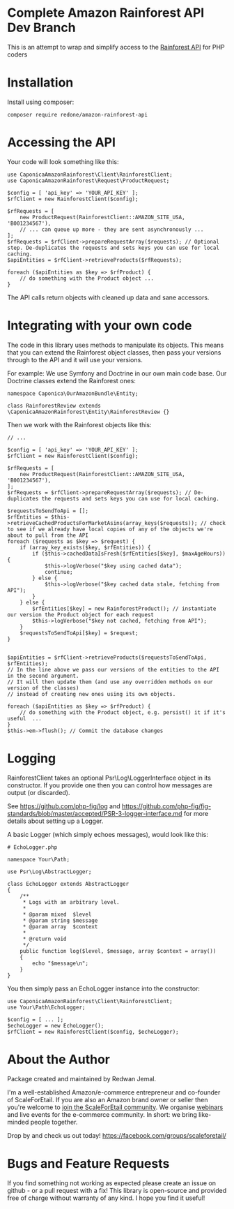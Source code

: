 Complete Amazon Rainforest API Dev Branch
==============================

This is an attempt to wrap and simplify access to the [Rainforest API](https://rainforestapi.com/) for PHP coders

Installation
============

Install using composer: 

    composer require redone/amazon-rainforest-api


Accessing the API
=================

Your code will look something like this:

    use CaponicaAmazonRainforest\Client\RainforestClient;
    use CaponicaAmazonRainforest\Request\ProductRequest;

    $config = [ 'api_key' => 'YOUR_API_KEY' ];
    $rfClient = new RainforestClient($config);

    $rfRequests = [
        new ProductRequest(RainforestClient::AMAZON_SITE_USA, 'B001234567'),
        // ... can queue up more - they are sent asynchronously ...
    ];
    $rfRequests = $rfClient->prepareRequestArray($requests); // Optional step. De-duplicates the requests and sets keys you can use for local caching.
    $apiEntities = $rfClient->retrieveProducts($rfRequests);

    foreach ($apiEntities as $key => $rfProduct) {
        // do something with the Product object ...
    }

The API calls return objects with cleaned up data and sane accessors.

Integrating with your own code
==============================

The code in this library uses methods to manipulate its objects. This means that you can extend the Rainforest object classes, then pass your versions through to the API and it will use your versions.

For example: We use Symfony and Doctrine in our own main code base. Our Doctrine classes extend the Rainforest ones:

    namespace Caponica\OurAmazonBundle\Entity;
    
    class RainforestReview extends \CaponicaAmazonRainforest\Entity\RainforestReview {}

Then we work with the Rainforest objects like this:

    // ...
    
    $config = [ 'api_key' => 'YOUR_API_KEY' ];
    $rfClient = new RainforestClient($config);

    $rfRequests = [
        new ProductRequest(RainforestClient::AMAZON_SITE_USA, 'B001234567'),
    ];
    $rfRequests = $rfClient->prepareRequestArray($requests); // De-duplicates the requests and sets keys you can use for local caching.

    $requestsToSendToApi = [];
    $rfEntities = $this->retrieveCachedProductsForMarketAsins(array_keys($requests)); // check to see if we already have local copies of any of the objects we're about to pull from the API
    foreach ($requests as $key => $request) {
        if (array_key_exists($key, $rfEntities)) {
            if ($this->cachedDataIsFresh($rfEntities[$key], $maxAgeHours)) {
                $this->logVerbose("$key using cached data");
                continue;
            } else {
                $this->logVerbose("$key cached data stale, fetching from API");
            }
        } else {
            $rfEntities[$key] = new RainforestProduct(); // instantiate our version the Product object for each request
            $this->logVerbose("$key not cached, fetching from API");
        }
        $requestsToSendToApi[$key] = $request;
    }


    $apiEntities = $rfClient->retrieveProducts($requestsToSendToApi, $rfEntities);
    // In the line above we pass our versions of the entities to the API in the second argument.
    // It will then update them (and use any overridden methods on our version of the classes) 
    // instead of creating new ones using its own objects. 

    foreach ($apiEntities as $key => $rfProduct) {
        // do something with the Product object, e.g. persist() it if it's useful  ...
    }
    $this->em->flush(); // Commit the database changes


Logging
=======

RainforestClient takes an optional Psr\Log\LoggerInterface object in its constructor. If you provide one then you can control how messages are output (or discarded).

See https://github.com/php-fig/log and https://github.com/php-fig/fig-standards/blob/master/accepted/PSR-3-logger-interface.md
for more details about setting up a Logger.

A basic Logger (which simply echoes messages), would look like this:

    # EchoLogger.php

    namespace Your\Path;
    
    use Psr\Log\AbstractLogger;
    
    class EchoLogger extends AbstractLogger
    {
        /**
         * Logs with an arbitrary level.
         *
         * @param mixed  $level
         * @param string $message
         * @param array  $context
         *
         * @return void
         */
        public function log($level, $message, array $context = array())
        {
            echo "$message\n";
        }
    }

You then simply pass an EchoLogger instance into the constructor:
    
    use CaponicaAmazonRainforest\Client\RainforestClient;
    use Your\Path\EchoLogger;

    $config = [ ... ];
    $echoLogger = new EchoLogger();
    $rfClient = new RainforestClient($config, $echoLogger);

About the Author
================

Package created and maintained by Redwan Jemal.

I'm a well-established Amazon/e-commerce entrepreneur and co-founder of ScaleForEtail. If you are also an Amazon brand owner or seller then you're welcome to [join the ScaleForEtail community](https://facebook.com/groups/scaleforetail/). We organise [webinars](https://app.livestorm.co/scaleforetail/) and live events for the e-commerce community. In short: we bring like-minded people together.

Drop by and check us out today! https://facebook.com/groups/scaleforetail/

Bugs and Feature Requests
=========================

If you find something not working as expected please create an issue on github - or a pull request with a fix! This library is open-source and provided free of charge without warranty of any kind. I hope you find it useful!
